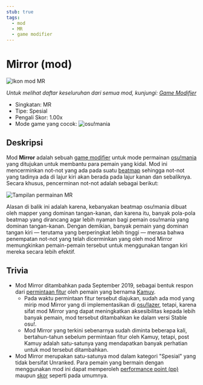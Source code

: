 ```yaml
---
stub: true
tags:
  - mod
  - MR
  - game modifier
---
```


# Mirror (mod)

![Ikon mod MR](/wiki/shared/mods/MR.png "Ikon mod Mirror (MR)")

*Untuk melihat daftar keseluruhan dari semua mod, kunjungi: [Game Modifier](/wiki/Game_modifier)*

- Singkatan: MR
- Tipe: Spesial
- Pengali Skor: 1.00x
- Mode game yang cocok: ![][osu!mania]

## Deskripsi

Mod **Mirror** adalah sebuah [game modifier](/wiki/Game_modifier) untuk mode permainan [osu!mania](/wiki/Game_mode/osu!mania) yang ditujukan untuk membantu para pemain yang kidal. Mod ini mencerminkan not-not yang ada pada suatu [beatmap](/wiki/Beatmap) sehingga not-not yang tadinya ada di lajur kiri akan berada pada lajur kanan dan sebaliknya. Secara khusus, pencerminan not-not adalah sebagai berikut:

![Tampilan permainan MR](img/MR-comparison-mania.jpg "Perbandiangan antara beatmap osu!mania asli (kiri) dan beatmap osu!mania yang telah tercerminkan oleh mod Mirror (kanan)")

Alasan di balik ini adalah karena, kebanyakan beatmap osu!mania dibuat oleh mapper yang dominan tangan-kanan, dan karena itu, banyak pola-pola beatmap yang dirancang agar lebih nyaman bagi pemain osu!mania yang dominan tangan-kanan. Dengan demikian, banyak pemain yang dominan tangan kiri — terutama yang berperingkat lebih tinggi — merasa bahwa penempatan not-not yang telah dicerminkan yang oleh mod Mirror memungkinkan pemain-pemain tersebut untuk menggunakan tangan kiri mereka secara lebih efektif.

## Trivia

- Mod Mirror ditambahkan pada September 2019, sebagai bentuk respon dari [permintaan fitur](https://osu.ppy.sh/community/forums/topics/956618) oleh pemain yang bernama [Kamuy](https://osu.ppy.sh/users/7439226).
  - Pada waktu permintaan fitur tersebut diajukan, sudah ada mod yang mirip mod Mirror yang di implementasikan di [osu!lazer](https://github.com/ppy/osu#osu), tetapi, karena sifat mod Mirror yang dapat meningkatkan aksesibilitas kepada lebih banyak pemain, mod tersebut ditambahkan ke dalam versi Stable osu!.
  - Mod Mirror yang terkini sebenarnya sudah diminta beberapa kali, bertahun-tahun sebelum permintaan fitur oleh Kamuy, tetapi, post Kamuy adalah satu-satunya yang mendapatkan banyak perhatian untuk mod tersebut ditambahkan.
- Mod Mirror merupakan satu-satunya mod dalam kategori "Spesial" yang tidak bersifat Unranked. Para pemain yang bermain dengan menggunakan mod ini dapat memperoleh [performance point (pp)](/wiki/Performance_Points) maupun [skor](/wiki/Score) seperti pada umumnya.

[osu!mania]: /wiki/shared/mode/mania.png "osu!mania"
